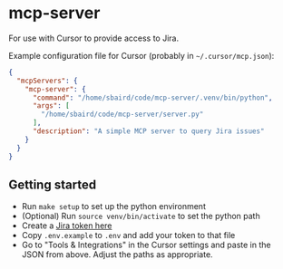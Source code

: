 # mcp-server

For use with Cursor to provide access to Jira.

Example configuration file for Cursor (probably in `~/.cursor/mcp.json`):

```json
{
  "mcpServers": {
    "mcp-server": {
      "command": "/home/sbaird/code/mcp-server/.venv/bin/python",
      "args": [
        "/home/sbaird/code/mcp-server/server.py"
      ],
      "description": "A simple MCP server to query Jira issues"
    }
  }
}
```

## Getting started

* Run `make setup` to set up the python environment
* (Optional) Run `source venv/bin/activate` to set the python path
* Create a [Jira token here][jira-token]
* Copy `.env.example` to `.env` and add your token to that file
* Go to "Tools & Integrations" in the Cursor settings and paste in the JSON
   from above. Adjust the paths as appropriate.

[jira-token]: https://issues.redhat.com/secure/ViewProfile.jspa?selectedTab=com.atlassian.pats.pats-plugin:jira-user-personal-access-tokens